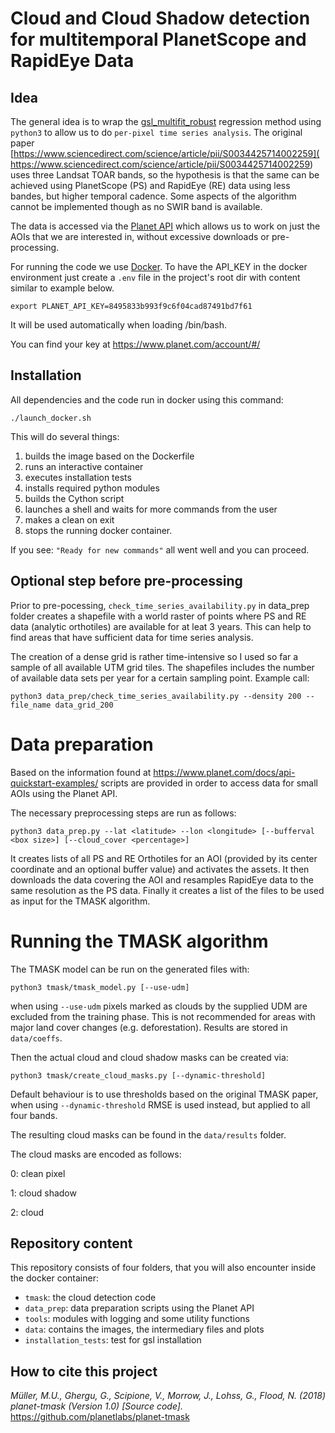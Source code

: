 # Cloud and Cloud Shadow detection for multitemporal PlanetScope and RapidEye Data

## Idea

The general idea is to wrap the [gsl_multifit_robust](https://www.gnu.org/software/gsl/doc/html/lls.html#robust-linear-regression) regression method using
`python3` to allow us to do `per-pixel time series analysis`. The original paper
[https://www.sciencedirect.com/science/article/pii/S0034425714002259](
https://www.sciencedirect.com/science/article/pii/S0034425714002259) uses
three Landsat TOAR bands, so the hypothesis is that the same can be achieved using
PlanetScope (PS) and RapidEye (RE) data using less bandes, but higher temporal cadence.
Some aspects of the algorithm cannot be implemented though as no SWIR band is available.

The data is accessed via the [Planet API](https://www.planet.com/docs/api-quickstart-examples/) which allows us to work on just the
AOIs that we are interested in, without excessive downloads or pre-processing.

For running the code we use [Docker](https://docs.docker.com/develop/).
To have the API_KEY in the docker environment just create a `.env` file
in the project's root dir with content similar to example below.

```
export PLANET_API_KEY=8495833b993f9c6f04cad87491bd7f61
```
It will be used automatically when loading /bin/bash.

You can find your key at https://www.planet.com/account/#/

## Installation

All dependencies and the code run in docker using this command:

```
./launch_docker.sh
```

This will do several things:

1. builds the image based on the Dockerfile
2. runs an interactive container
3. executes installation tests
4. installs required python modules
5. builds the Cython script
6. launches a shell and waits for more commands from the user
7. makes a clean on exit
8. stops the running docker container.

If you see: `"Ready for new commands"` all went well and you can proceed.

## Optional step before pre-processing

Prior to pre-pocessing, `check_time_series_availability.py` in data_prep
folder creates a shapefile with a world raster of points where PS and RE data
(analytic orthotiles) are available for at leat 3 years. This can help to find
areas that have sufficient data for time series analysis.

The creation of a dense grid is rather time-intensive so I used so far a sample of
all available UTM grid tiles. The shapefiles includes the number of available data
sets per year for a certain sampling point. Example call:

```
python3 data_prep/check_time_series_availability.py --density 200 --file_name data_grid_200
```

# Data preparation

Based on the information found at https://www.planet.com/docs/api-quickstart-examples/
scripts are provided in order to access data for small AOIs using the Planet API.

The necessary preprocessing steps are run as follows:

```
python3 data_prep.py --lat <latitude> --lon <longitude> [--bufferval <box size>] [--cloud_cover <percentage>]
```

It creates lists of all PS and RE Orthotiles for an AOI (provided by its
center coordinate and an optional buffer value) and activates the assets.
It then downloads the data covering the AOI and resamples RapidEye data to the
same resolution as the PS data. Finally it creates a list of the files to be
used as input for the TMASK algorithm.


# Running the TMASK algorithm

The TMASK model can be run on the generated files with:

```
python3 tmask/tmask_model.py [--use-udm]
```

when using `--use-udm` pixels marked as clouds by the supplied UDM are excluded from the
training phase. This is not recommended for areas with major land cover changes (e.g. 
deforestation). Results are stored in `data/coeffs`.

Then the actual cloud and cloud shadow masks can be created via:

```
python3 tmask/create_cloud_masks.py [--dynamic-threshold]
```

Default behaviour is to use thresholds based on the original TMASK paper, when using
`--dynamic-threshold` RMSE is used instead, but applied to all four bands.

The resulting cloud masks can be found in the `data/results` folder.

The cloud masks are encoded as follows:

0: clean pixel

1: cloud shadow

2: cloud

## Repository content

This repository consists of four folders, that you will also encounter inside
the docker container:

* `tmask`: the cloud detection code
* `data_prep`: data preparation scripts using the Planet API
* `tools`: modules with logging and some utility functions
* `data`: contains the images, the intermediary files and plots
* `installation_tests`: test for gsl installation

## How to cite this project

_Müller, M.U., Ghergu, G., Scipione, V., Morrow, J., Lohss, G., Flood, N. (2018) planet-tmask (Version 1.0) [Source code]._ https://github.com/planetlabs/planet-tmask

